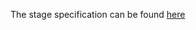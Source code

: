 The stage specification can be found [here](https://hyperskill.org/projects/48/stages/258/implement)